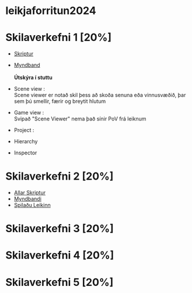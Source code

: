 # leikjaforritun2024

# Skilaverkefni 1 [20%]
- [Skriptur]()
- [Myndband]()
<br><br>
**Útskýra í stuttu**
- Scene view : <br>
  Scene viewer er notað skil þess að skoða senuna eða vinnusvæðið, þar sem þú smellir, færir og breytit hlutum
- Game view : <br>
  Svipað "Scene Viewer" nema það sínir PoV frá leiknum
- Project : <br>
  
- Hierarchy
- Inspector

  
# Skilaverkefni 2 [20%]

- [Allar Skriptur](https://github.com/Belistov/leikjaforritun2024/tree/main/Skil%202%20Skript)
- [Myndbandi](https://www.youtube.com/watch?v=XcpUH3Ep_9A)
- [Spilaðu Leikinn]()
# Skilaverkefni 3 [20%]

# Skilaverkefni 4 [20%]

# Skilaverkefni 5 [20%]
